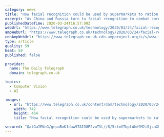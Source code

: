 ```yaml
---
category: news
title: "How facial recognition could be used by supermarkets to ration food"
excerpt: "As China and Russia turn to facial recognition to combat coronavirus, could the UK do the same? Credit: Telegraph/Telegraph Three years ago, Beijing installed camera-equipped machines in the Temple of Heaven lavatories to dispense exactly 28-inches of toilet roll per person. The system used facial recognition technology to lock out access ..."
publishedDateTime: 2020-03-24T16:57:00Z
webUrl: "https://www.telegraph.co.uk/technology/2020/03/24/facial-recognition-could-used-supermarkets-ration-food/"
ampWebUrl: "https://www.telegraph.co.uk/technology/2020/03/24/facial-recognition-could-used-supermarkets-ration-food/amp/"
cdnAmpWebUrl: "https://www-telegraph-co-uk.cdn.ampproject.org/c/s/www.telegraph.co.uk/technology/2020/03/24/facial-recognition-could-used-supermarkets-ration-food/amp/"
type: article
quality: 59
heat: 59
published: false

provider:
  name: The Daily Telegraph
  domain: telegraph.co.uk

topics:
  - Computer Vision
  - AI

images:
  - url: "https://www.telegraph.co.uk/content/dam/technology/2020/03/24/Capture_trans_NvBQzQNjv4Bqeoh6R_Asy6TV7Mp4S1i8PbDl4HrqPFXi9IObFSHjk_0.PNG"
    width: 742
    height: 464
    title: "How facial recognition could be used by supermarkets to ration food"

secured: "QatGaIENnG/gepaBuK1duw9TAID0P2vuTVL//8/5ztmVTbplWhd9M2iSjcaXkmOPXWNyA8rqI8erFUT18YtbVuObnTXT7HN+zqEavIrwAyXD69evsIsz4cgInz2q1n8ZHvW9dGTqm79jsZUIFfhCzPoIG65X1utfUKQU4JmYixZodzBpSrB2teP+H6eLYjzi7l2QQtty1EUYNkFjX5qddxxRkPnNeZBa0pwppvmU4HCtHgpnTay9qU2Akey286Xr9aNDPJZj82z+rtOLfxu2VO9M/wYgTy+/X0Riyqik0hQF9ViYBlA0b9Ey0+g3KNTV;nsj5KZKIP37GsIh67NGagw=="
---
```


